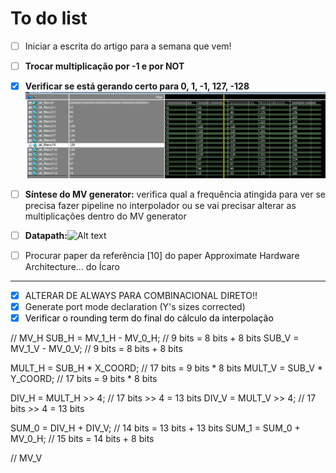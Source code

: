 # To do list

- [ ] Iniciar a escrita do artigo para a semana que vem!

- [ ] **Trocar multiplicação por -1 e por NOT**

- [x] **Verificar se está gerando certo para 0, 1, -1, 127, -128**![Alt text](images/verify.png)

- [ ] **Síntese do MV generator:** verifica qual a frequência atingida para ver se precisa fazer pipeline no interpolador ou se vai precisar alterar as multiplicações dentro do MV generator
- [ ] **Datapath:**![Alt text](images/datapath_0.jpg)

- [ ] Procurar paper  da referência [10] do paper Approximate Hardware Architecture... do Ícaro
---
- [x] ALTERAR DE ALWAYS PARA COMBINACIONAL DIRETO!!
- [x] Generate port mode declaration (Y's sizes corrected)
- [x] <span style="color:black">Verificar o rounding term do final do cálculo da interpolação</span> 

// MV_H
SUB_H = MV_1_H - MV_0_H;        // 9 bits = 8 bits + 8 bits
SUB_V = MV_1_V - MV_0_V;        // 9 bits = 8 bits + 8 bits

MULT_H = SUB_H * X_COORD;       // 17 bits = 9 bits * 8 bits
MULT_V = SUB_V * Y_COORD;       // 17 bits = 9 bits * 8 bits

DIV_H = MULT_H >> 4;            // 17 bits >> 4 = 13 bits
DIV_V = MULT_V >> 4;            // 17 bits >> 4 = 13 bits

SUM_0 = DIV_H + DIV_V;          // 14 bits = 13 bits + 13 bits
SUM_1 = SUM_0 + MV_0_H;         // 15 bits = 14 bits + 8 bits

// MV_V